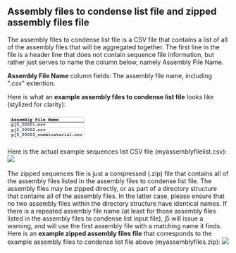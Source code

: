 ## Assembly files to condense list file and zipped assembly files file

The assembly files to condense list file is a CSV file that contains a list of all of the assembly files that will be aggregated together. The first line in the file is a header line that does not contain sequence file information, but rather just serves to name the column below, namely Assembly File Name.

**Assembly File Name** column fields:
The assembly file name, including ".csv" extention.

Here is what an **example assembly files to condense list file** looks like (stylized for clarity):

![Assembly files](../../images/pastedImage111.png)

Here is the actual example sequences list CSV file (myassemblyfilelist.csv): 
[![](http://j5.jbei.org/j5manual/images/_nb_fileIcons/myassemblyfilelist1fefffe.png)](http://j5.jbei.org/j5manual/attachments/myassemblyfilelist1.csv)

The zipped sequences file is just a compressed (.zip) file that contains all of the assembly files listed in the assembly files to condense list file. The assembly files may be zipped directly, or as part of a directory structure that contains all of the assembly files. In the latter case, please ensure that no two assembly files within the directory structure have identical names. If there is a repeated assembly file name (at least for those assembly files listed in the assembly files to condense list input file), j5 will issue a warning, and will use the first assembly file with a matching name it finds.
Here is an **example zipped assembly files file** that corresponds to the example assembly files to condense list file above (myassemblyfiles.zip): 
[![](http://j5.jbei.org/j5manual/images/_nb_fileIcons/myasseblyfiles1fefffe.png)](http://j5.jbei.org/j5manual/attachments/myasseblyfiles1.zip)